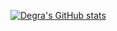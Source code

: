 [![Degra's GitHub stats](https://github-readme-stats.vercel.app/api?username=Degra02)](https://github.com/Degra02/github-readme-stats)
